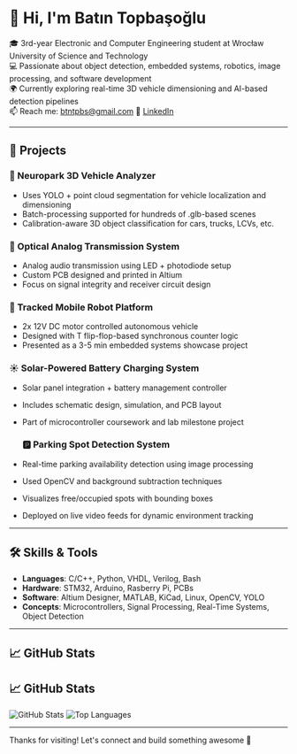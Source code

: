 # 👋 Hi, I'm Batın Topbaşoğlu

🎓 3rd-year Electronic and Computer Engineering student at Wrocław University of Science and Technology  
💻 Passionate about object detection, embedded systems, robotics, image processing, and software development  
🌍 Currently exploring real-time 3D vehicle dimensioning and AI-based detection pipelines  
📫 Reach me: btntpbs@gmail.com 
🔗 [LinkedIn](https://www.linkedin.com/in/bat%C4%B1n-topba%C5%9Fo%C4%9Flu-95283a235/)

---

## 🚀 Projects

### 🧠 Neuropark 3D Vehicle Analyzer 
- Uses YOLO + point cloud segmentation for vehicle localization and dimensioning
- Batch-processing supported for hundreds of .glb-based scenes
- Calibration-aware 3D object classification for cars, trucks, LCVs, etc.

### 🔦 Optical Analog Transmission System
- Analog audio transmission using LED + photodiode setup
- Custom PCB designed and printed in Altium
- Focus on signal integrity and receiver circuit design

### 🤖 Tracked Mobile Robot Platform
- 2x 12V DC motor controlled autonomous vehicle
- Designed with T flip-flop-based synchronous counter logic
- Presented as a 3-5 min embedded systems showcase project

### ☀️ Solar-Powered Battery Charging System
- Solar panel integration + battery management controller
- Includes schematic design, simulation, and PCB layout
- Part of microcontroller coursework and lab milestone project

  ### 🅿️ Parking Spot Detection System
- Real-time parking availability detection using image processing
- Used OpenCV and background subtraction techniques
- Visualizes free/occupied spots with bounding boxes
- Deployed on live video feeds for dynamic environment tracking

---

## 🛠️ Skills & Tools

- **Languages**: C/C++, Python, VHDL, Verilog, Bash
- **Hardware**: STM32, Arduino, Rasberry Pi, PCBs
- **Software**: Altium Designer, MATLAB, KiCad, Linux, OpenCV, YOLO
- **Concepts**: Microcontrollers, Signal Processing, Real-Time Systems, Object Detection

---


## 📈 GitHub Stats
## 📈 GitHub Stats

![GitHub Stats](https://github-readme-stats.vercel.app/api?username=Btntpbs&show_icons=true&theme=radical)
![Top Languages](https://github-readme-stats.vercel.app/api/top-langs/?username=Btntpbs&layout=compact&theme=radical)


---

Thanks for visiting! Let's connect and build something awesome 🚀
